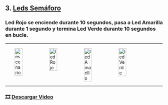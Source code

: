 ## 3. [Leds Semáforo](README.md)

### Led Rojo se enciende durante 10 segundos, pasa a Led Amarilla durante 1 segundo y termina Led Verde durante 10 segundos en bucle.

---

<div style="display: flex; justify-content: center;">
  <img src="img/escenSemaforo.png" alt="escenario" width="22%">
  <img src="img/ledRojaSemaforo.png" alt="ledRojo" width="22%">
  <img src="img/ledAmarillaSemaforo.png" alt="ledAmarillo" width="22%">
  <img src="img/ledVerdeSemaforo.png" alt="ledVerde" width="22%">
</div>

---

### 🎞️ [Descargar Video](https://raw.githubusercontent.com/Nando-Asir/practicasRaspberry/refs/heads/main/videos/semaforoLed.mov)


